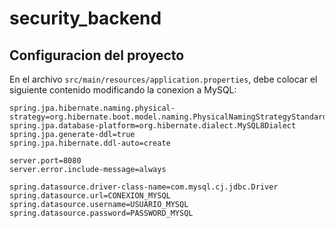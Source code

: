 # security_backend


## Configuracion del proyecto
En el archivo `src/main/resources/application.properties`, debe colocar el siguiente contenido modificando la conexion a MySQL:
```aidl
spring.jpa.hibernate.naming.physical-strategy=org.hibernate.boot.model.naming.PhysicalNamingStrategyStandardImpl
spring.jpa.database-platform=org.hibernate.dialect.MySQL8Dialect
spring.jpa.generate-ddl=true
spring.jpa.hibernate.ddl-auto=create

server.port=8080
server.error.include-message=always

spring.datasource.driver-class-name=com.mysql.cj.jdbc.Driver
spring.datasource.url=CONEXION_MYSQL
spring.datasource.username=USUARIO_MYSQL
spring.datasource.password=PASSWORD_MYSQL
```